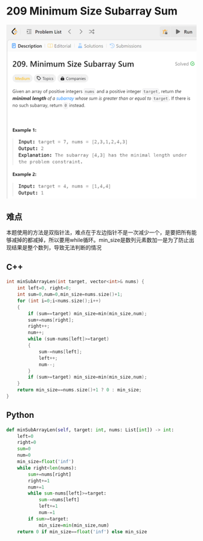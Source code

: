 # 209 Minimum Size Subarray Sum
![alt text](image.png)

## 难点
本题使用的方法是双指针法，难点在于左边指针不是一次减少一个，是要把所有能够减掉的都减掉，所以要用while循环。min_size是数列元素数加一是为了防止出现结果是整个数列，导致无法判断的情况

## C++
``` C++
int minSubArrayLen(int target, vector<int>& nums) {
    int left=0, right=0;
    int sum=0,num=0,min_size=nums.size()+1;
    for (int i=0;i<nums.size();i++)
    {
        if (sum==target) min_size=min(min_size,num);
        sum+=nums[right];
        right++;
        num++;
        while (sum-nums[left]>=target)
        {
            sum-=nums[left];
            left++;
            num--;
        } 
        if (sum>=target) min_size=min(min_size,num);
    }
    return min_size==nums.size()+1 ? 0 : min_size;
}
```

## Python
``` python
def minSubArrayLen(self, target: int, nums: List[int]) -> int:
    left=0
    right=0
    sum=0
    num=0
    min_size=float('inf')
    while right<len(nums):
        sum+=nums[right]
        right+=1
        num+=1
        while sum-nums[left]>=target:
            sum-=nums[left]
            left+=1
            num-=1
        if sum>=target:
            min_size=min(min_size,num)
    return 0 if min_size==float('inf') else min_size
```
